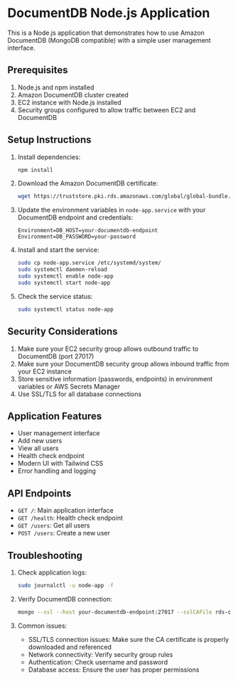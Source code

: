 # DocumentDB Node.js Application

This is a Node.js application that demonstrates how to use Amazon DocumentDB (MongoDB compatible) with a simple user management interface.

## Prerequisites

1. Node.js and npm installed
2. Amazon DocumentDB cluster created
3. EC2 instance with Node.js installed
4. Security groups configured to allow traffic between EC2 and DocumentDB

## Setup Instructions

1. Install dependencies:
   ```bash
   npm install
   ```

2. Download the Amazon DocumentDB certificate:
   ```bash
   wget https://truststore.pki.rds.amazonaws.com/global/global-bundle.pem -O rds-combined-ca-bundle.pem
   ```

3. Update the environment variables in `node-app.service` with your DocumentDB endpoint and credentials:
   ```
   Environment=DB_HOST=your-documentdb-endpoint
   Environment=DB_PASSWORD=your-password
   ```

4. Install and start the service:
   ```bash
   sudo cp node-app.service /etc/systemd/system/
   sudo systemctl daemon-reload
   sudo systemctl enable node-app
   sudo systemctl start node-app
   ```

5. Check the service status:
   ```bash
   sudo systemctl status node-app
   ```

## Security Considerations

1. Make sure your EC2 security group allows outbound traffic to DocumentDB (port 27017)
2. Make sure your DocumentDB security group allows inbound traffic from your EC2 instance
3. Store sensitive information (passwords, endpoints) in environment variables or AWS Secrets Manager
4. Use SSL/TLS for all database connections

## Application Features

- User management interface
- Add new users
- View all users
- Health check endpoint
- Modern UI with Tailwind CSS
- Error handling and logging

## API Endpoints

- `GET /`: Main application interface
- `GET /health`: Health check endpoint
- `GET /users`: Get all users
- `POST /users`: Create a new user

## Troubleshooting

1. Check application logs:
   ```bash
   sudo journalctl -u node-app -f
   ```

2. Verify DocumentDB connection:
   ```bash
   mongo --ssl --host your-documentdb-endpoint:27017 --sslCAFile rds-combined-ca-bundle.pem --username admin --password your-password
   ```

3. Common issues:
   - SSL/TLS connection issues: Make sure the CA certificate is properly downloaded and referenced
   - Network connectivity: Verify security group rules
   - Authentication: Check username and password
   - Database access: Ensure the user has proper permissions 